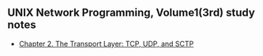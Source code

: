 ## UNIX Network Programming, Volume1(3rd) study notes

* [Chapter 2. The Transport Layer: TCP, UDP, and SCTP](chp2_the_transport_layer.md)
